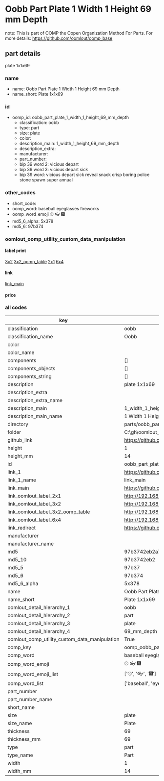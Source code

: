 # Oobb Part Plate 1 Width 1 Height 69 mm Depth  

note: This is part of OOMP the Oopen Organization Method For Parts. For more details: https://github.com/oomlout/oomp_base

##  part details
  



plate 1x1x69



### name
* name: Oobb Part Plate 1 Width 1 Height 69 mm Depth
* name_short: Plate 1x1x69 
### id
* oomp_id: oobb_part_plate_1_width_1_height_69_mm_depth
  * classification: oobb
  * type: part
  * size: plate
  * color: 
  * description_main: 1_width_1_height_69_mm_depth
  * description_extra: 
  * manufacturer: 
  * part_number: 
  * bip 39 word 2: vicious depart
  * bip 39 word 3: vicious depart sick
  * bip 39 word: vicious depart sick reveal snack crisp boring police stone spawn super annual

### other_codes
* short_code: 
* oomp_word: baseball eyeglasses fireworks
* oomp_word_emoji :baseball: :eyeglasses: :fireworks:
* md5_6_alpha: 5x378
* md5_6: 97b374






### oomlout_oomp_utility_custom_data_manipulation
#### label print
[3x2](http://192.168.1.245:1112/?label=oomp%205x378)
[3x2_oomp_table](http://192.168.1.108:1112/?label=oomp%205x378)
[2x1](http://192.168.1.242:1112/?label=oomp%205x378)
[6x4](http://192.168.1.55:1112/?label=oomp%205x378)    

#### link

[link_main](https://github.com/oomlout/oomlout_oobb_version_4_generated_parts/tree/main/navigation_oomp/oobb/part/plate/1_width_1_height_69_mm_depth/part)                              

#### price







### all codes 
| key | value |  
| --- | --- |  
| classification | oobb |  
| classification_name | Oobb |  
| color |  |  
| color_name |  |  
| components | [] |  
| components_objects | [] |  
| components_string | [] |  
| description | plate 1x1x69 |  
| description_extra |  |  
| description_extra_name |  |  
| description_main | 1_width_1_height_69_mm_depth |  
| description_main_name | 1 Width 1 Height 69 mm Depth |  
| directory | parts/oobb_part_plate_1_width_1_height_69_mm_depth |  
| folder | C:\gh\oomlout_oobb_version_4_generated_parts\parts\oobb_part_plate_1_width_1_height_69_mm_depth |  
| github_link | https://github.com/oomlout/oomlout_oomp_part_src/tree/main/parts/oobb_part_plate_1_width_1_height_69_mm_depth |  
| height | 1 |  
| height_mm | 14 |  
| id | oobb_part_plate_1_width_1_height_69_mm_depth |  
| link_1 | https://github.com/oomlout/oomlout_oobb_version_4_generated_parts/tree/main/navigation_oomp/oobb/part/plate/1_width_1_height_69_mm_depth/part |  
| link_1_name | link_main |  
| link_main | https://github.com/oomlout/oomlout_oobb_version_4_generated_parts/tree/main/navigation_oomp/oobb/part/plate/1_width_1_height_69_mm_depth/part |  
| link_oomlout_label_2x1 | http://192.168.1.242:1112/?label=oomp%205x378 |  
| link_oomlout_label_3x2 | http://192.168.1.245:1112/?label=oomp%205x378 |  
| link_oomlout_label_3x2_oomp_table | http://192.168.1.108:1112/?label=oomp%205x378 |  
| link_oomlout_label_6x4 | http://192.168.1.55:1112/?label=oomp%205x378 |  
| link_redirect | https://github.com/oomlout/oomlout_oobb_version_4_generated_parts/tree/main/parts/oobb_plate_01_01_69 |  
| manufacturer |  |  
| manufacturer_name |  |  
| md5 | 97b3742eb2a7a33ccee68b878f8eb79c |  
| md5_10 | 97b3742eb2 |  
| md5_5 | 97b37 |  
| md5_6 | 97b374 |  
| md5_6_alpha | 5x378 |  
| name | Oobb Part Plate 1 Width 1 Height 69 mm Depth |  
| name_short | Plate 1x1x69  |  
| oomlout_detail_hierarchy_1 | oobb |  
| oomlout_detail_hierarchy_2 | part |  
| oomlout_detail_hierarchy_3 | plate |  
| oomlout_detail_hierarchy_4 | 69_mm_depth |  
| oomlout_oomp_utility_custom_data_manipulation | True |  
| oomp_key | oomp_oobb_part_plate_1_width_1_height_69_mm_depth |  
| oomp_word | baseball eyeglasses fireworks |  
| oomp_word_emoji | :baseball: :eyeglasses: :fireworks: |  
| oomp_word_emoji_list | [':baseball:', ':eyeglasses:', ':fireworks:'] |  
| oomp_word_list | ['baseball', 'eyeglasses', 'fireworks'] |  
| part_number |  |  
| part_number_name |  |  
| short_name |  |  
| size | plate |  
| size_name | Plate |  
| thickness | 69 |  
| thickness_mm | 69 |  
| type | part |  
| type_name | Part |  
| width | 1 |  
| width_mm | 14 |  
